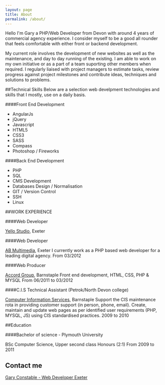 ```yaml
---
layout: page
title: About
permalink: /about/
---
```


Hello I'm Gary a PHP/Web Developer from Devon with around 4 years of commercial agency experience. I consider myself to be a good all rounder that feels comfortable with either front or backend development.

My current role involves the development of new websites as well as the maintenance, and day to day running of the existing. I am able to work on my own initiative or as a part of a team suporting other members when required. I regularly liaised with project managers to estimate tasks, review progress against project milestones and contribute ideas, techniques and solutions to problems.

##Technical Skills
Below are a selection web develpment technologies and skills that I mostly, use on a daily basis.

####Front End Development
+ AngularJs
+ jQuery
+ Javascript
+ HTML5
+ CSS3
+ SASS
+ Compass
+ Photoshop / Fireworks

####Back End Development
+ PHP
+ SQL
+ CMS Development
+ Databases Design / Normalisation
+ GIT / Version Control
+ SSH
+ Linux

##WORK EXPERIENCE

####Web Developer

[Yello Studio](http://www.yellostudio.co.uk/), Exeter

####Web Developer

[AB Multimedia](http://www.ab-uk.com/), Exeter
I currently work as a PHP based web developer for a leading digital agency.
From 03/2012

####Web Producer

[Accord Group](http://www.accordgroup.co.uk), Barnstaple
Front end development, HTML, CSS, PHP & MYSQL
From 06/2011 to 03/2012

####C.I.S Technical Assistant (Petrok/North Devon college)

[Computer Information Services](https://www.petroc.ac.uk/), Barnstaple
Support the CIS maintenance rota in providing customer support (in person, phone, email). Create, maintain and update web pages as per identified user requirements (PHP, MYSQL, JS) using CIS standardised practices.
2009 to 2010

##Education

####Bachelor of science - Plymouth University

BSc Computer Science, Upper second class Honours (2:1)
From 2009 to 2011

## Contact me
[Gary Constable - Web Developer Exeter](mailto:garyconstable80@gmail.com)
